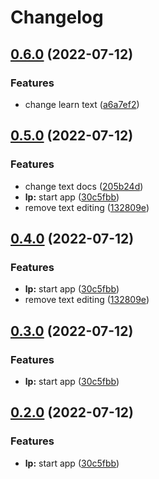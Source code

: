 # Changelog

## [0.6.0](https://github.com/julianomcl/monorepo-release-please/compare/v0.5.0...v0.6.0) (2022-07-12)


### Features

* change learn text ([a6a7ef2](https://github.com/julianomcl/monorepo-release-please/commit/a6a7ef272b372c50196ea7ccd1594467058fef56))

## [0.5.0](https://github.com/julianomcl/monorepo-release-please/compare/v0.4.0...v0.5.0) (2022-07-12)


### Features

* change text docs ([205b24d](https://github.com/julianomcl/monorepo-release-please/commit/205b24da5e899486484b8fa1700961b4b0decf78))
* **lp:** start app ([30c5fbb](https://github.com/julianomcl/monorepo-release-please/commit/30c5fbbef13caa730aeb153227989c5f165b62d9))
* remove text editing ([132809e](https://github.com/julianomcl/monorepo-release-please/commit/132809e39ece6c0f2b1d86716c3a347b6ab825b3))

## [0.4.0](https://github.com/julianomcl/monorepo-release-please/compare/v0.3.0...v0.4.0) (2022-07-12)


### Features

* **lp:** start app ([30c5fbb](https://github.com/julianomcl/monorepo-release-please/commit/30c5fbbef13caa730aeb153227989c5f165b62d9))
* remove text editing ([132809e](https://github.com/julianomcl/monorepo-release-please/commit/132809e39ece6c0f2b1d86716c3a347b6ab825b3))

## [0.3.0](https://github.com/julianomcl/monorepo-release-please/compare/v0.2.0...v0.3.0) (2022-07-12)


### Features

* **lp:** start app ([30c5fbb](https://github.com/julianomcl/monorepo-release-please/commit/30c5fbbef13caa730aeb153227989c5f165b62d9))

## [0.2.0](https://github.com/julianomcl/monorepo-release-please/compare/v0.1.1...v0.2.0) (2022-07-12)


### Features

* **lp:** start app ([30c5fbb](https://github.com/julianomcl/monorepo-release-please/commit/30c5fbbef13caa730aeb153227989c5f165b62d9))
